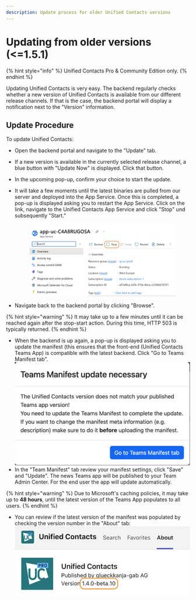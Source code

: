 ```yaml
---
description: Update process for older Unified Contacts versions
---
```


# Updating from older versions (<=1.5.1)

{% hint style="info" %}
Unified Contacts Pro & Community Edition only.
{% endhint %}

Updating Unified Contacts is very easy. The backend regularly checks whether a new version of Unified Contacts is available from our different release channels. If that is the case, the backend portal will display a notification next to the "Version" information.

## Update Procedure

To update Unified Contacts:

* Open the backend portal and navigate to the "Update" tab.&#x20;
* If a new version is available in the currently selected release channel, a blue button with "Update Now" is displayed. Click that button.
* In the upcoming pop-up, confirm your choice to start the update.
*   It will take a few moments until the latest binaries are pulled from our server and deployed into the App Service. Once this is completed, a pop-up is displayed asking you to restart the App Service. Click on the link, navigate to the Unified Contacts App Service and click "Stop" und subsequently "Start."

    <figure><img src="../../../.gitbook/assets/image (49).png" alt=""><figcaption></figcaption></figure>
* Navigate back to the backend portal by clicking "Browse".

{% hint style="warning" %}
It may take up to a few minutes until it can be reached again after the stop-start action. During this time, HTTP 503 is typically returned.
{% endhint %}

* When the backend is up again, a pop-up is displayed asking you to update the manifest (this ensures that the front-end (Unified Contacts Teams App) is compatible with the latest backend. Click "Go to Teams Manifest tab".\
  ![](<../../../.gitbook/assets/image (59).png>)
* In the "Team Manifest" tab review your manifest settings, click "Save" and "Update". The news Teams app will be published to your Team Admin Center. For the end user the app will update automatically.

{% hint style="warning" %}
Due to Microsoft's caching policies, it may take up to **48 hours**, until the latest version of the Teams App populates to all users.
{% endhint %}

* You can review if the latest version of the manifest was populated by checking the version number in the "About" tab:\
  ![](<../../../.gitbook/assets/image (87).png>)

##
